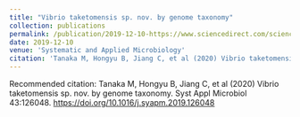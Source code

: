 ```yaml
---
title: "Vibrio taketomensis sp. nov. by genome taxonomy"
collection: publications
permalink: /publication/2019-12-10-https://www.sciencedirect.com/science/article/pii/S0723202019303431?via%3Dihub
date: 2019-12-10
venue: 'Systematic and Applied Microbiology'
citation: 'Tanaka M, Hongyu B, Jiang C, et al (2020) Vibrio taketomensis sp. nov. by genome taxonomy. Syst Appl Microbiol 43:126048. https://doi.org/10.1016/j.syapm.2019.126048'
---
```

Recommended citation: Tanaka M, Hongyu B, Jiang C, et al (2020) Vibrio taketomensis sp. nov. by genome taxonomy. Syst Appl Microbiol 43:126048. https://doi.org/10.1016/j.syapm.2019.126048